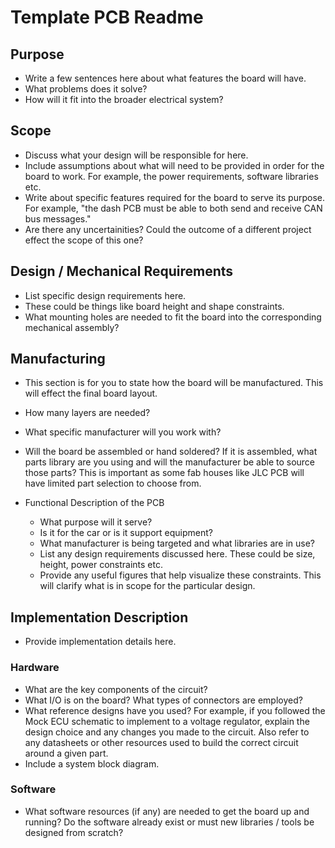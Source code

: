 # Template PCB Readme

## Purpose
- Write a few sentences here about what features the board will have.
- What problems does it solve?
- How will it fit into the broader electrical system?

## Scope
- Discuss what your design will be responsible for here.
- Include assumptions about what will need to be provided in order for the board to work. For example, the power requirements, software libraries etc.
- Write about specific features required for the board to serve its purpose. For example, "the dash PCB must be able to both send and receive CAN bus messages."
- Are there any uncertainities? Could the outcome of a different project effect the scope of this one?

## Design / Mechanical Requirements
- List specific design requirements here.
- These could be things like board height and shape constraints.
- What mounting holes are needed to fit the board into the corresponding mechanical assembly?

## Manufacturing
- This section is for you to state how the board will be manufactured. This will effect the final board layout.
- How many layers are needed?
- What specific manufacturer will you work with?
- Will the board be assembled or hand soldered? If it is assembled, what parts library are you using and will the manufacturer be able to source those parts? This is important as some fab houses like JLC PCB will have limited part selection to choose from.

- Functional Description of the PCB
  - What purpose will it serve?
  - Is it for the car or is it support equipment?
  - What manufacturer is being targeted and what libraries are in use?
  - List any design requirements discussed here. These could be size, height, power constraints etc.
  - Provide any useful figures that help visualize these constraints. This will clarify what is in scope for the particular design.

## Implementation Description

- Provide implementation details here.

### Hardware
- What are the key components of the circuit?
- What I/O is on the board? What types of connectors are employed?
- What reference designs have you used? For example, if you followed the Mock ECU schematic to implement to a voltage regulator, explain the design choice and any changes you made to the circuit. Also refer to any datasheets or other resources used to build the correct circuit around a given part. 
- Include a system block diagram.

### Software
- What software resources (if any) are needed to get the board up and running? Do the software already exist or must new libraries / tools be designed from scratch?


